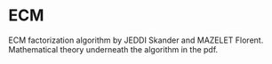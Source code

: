 # ECM
ECM factorization algorithm by JEDDI Skander and MAZELET Florent. Mathematical theory underneath the algorithm in the pdf. 
